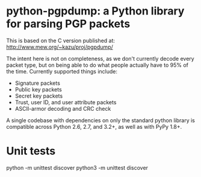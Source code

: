 # python-pgpdump: a Python library for parsing PGP packets

This is based on the C version published at:
http://www.mew.org/~kazu/proj/pgpdump/

The intent here is not on completeness, as we don't currently decode every
packet type, but on being able to do what people actually have to 95% of the
time. Currently supported things include:

* Signature packets
* Public key packets
* Secret key packets
* Trust, user ID, and user attribute packets
* ASCII-armor decoding and CRC check

A single codebase with dependencies on only the standard python library is
compatible across Python 2.6, 2.7, and 3.2+, as well as with PyPy 1.8+.


Unit tests
==========

python -m unittest discover
python3 -m unittest discover

